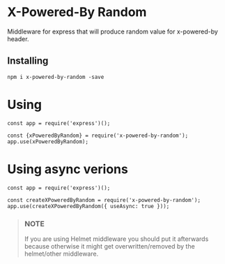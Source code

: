 # X-Powered-By Random

Middleware for express that will produce random value for x-powered-by header.

## Installing

    npm i x-powered-by-random -save

# Using

    const app = require('express')();

    const {xPoweredByRandom} = require('x-powered-by-random');
    app.use(xPoweredByRandom);

# Using async verions

    const app = require('express')();

    const createXPoweredByRandom = require('x-powered-by-random');
    app.use(createXPoweredByRandom({ useAsync: true }));

>### NOTE
>
> If you are using Helmet middleware you should put it afterwards because otherwise it might get overwritten/removed by the helmet/other middleware.
